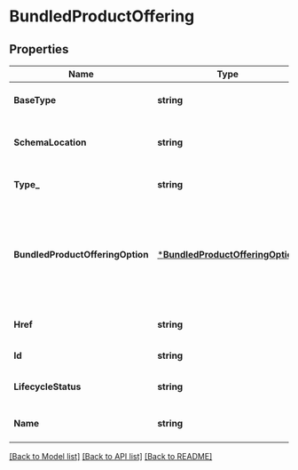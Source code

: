 # BundledProductOffering

## Properties
Name | Type | Description | Notes
------------ | ------------- | ------------- | -------------
**BaseType** | **string** | When sub-classing, this defines the super-class | [optional] [default to null]
**SchemaLocation** | **string** | A URI to a JSON-Schema file that defines additional attributes and relationships | [optional] [default to null]
**Type_** | **string** | When sub-classing, this defines the sub-class entity name | [optional] [default to null]
**BundledProductOfferingOption** | [***BundledProductOfferingOption**](BundledProductOfferingOption.md) | A set of numbers that specifies the lower and upper limits for a ProductOffering that can be procured as part of the related BundledProductOffering. Values can range from 0 to unbounded. | [optional] [default to null]
**Href** | **string** | Unique reference of the BundledProductOffering | [optional] [default to null]
**Id** | **string** | Unique identifier of the BundledProductOffering | [default to null]
**LifecycleStatus** | **string** | Used to indicate the current lifecycle status | [optional] [default to null]
**Name** | **string** | Name of the BundledProductOffering | [optional] [default to null]

[[Back to Model list]](../README.md#documentation-for-models) [[Back to API list]](../README.md#documentation-for-api-endpoints) [[Back to README]](../README.md)


